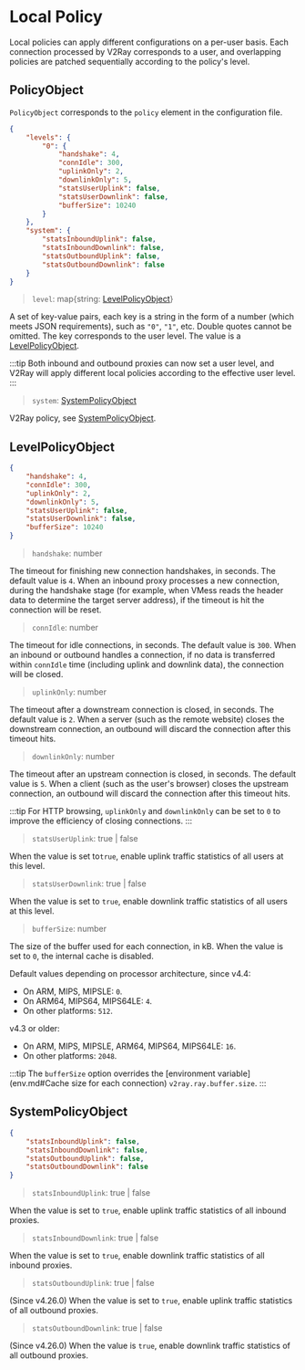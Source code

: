 # Local Policy

Local policies can apply different configurations on a per-user basis. Each connection processed by V2Ray corresponds to a user, and overlapping policies are patched sequentially according to the policy's level.

## PolicyObject

`PolicyObject` corresponds to the `policy` element in the configuration file.

```json
{
    "levels": {
        "0": {
            "handshake": 4,
            "connIdle": 300,
            "uplinkOnly": 2,
            "downlinkOnly": 5,
            "statsUserUplink": false,
            "statsUserDownlink": false,
            "bufferSize": 10240
        }
    },
    "system": {
        "statsInboundUplink": false,
        "statsInboundDownlink": false,
        "statsOutboundUplink": false,
        "statsOutboundDownlink": false
    }
}
```

> `level`: map{string: [LevelPolicyObject](#levelpolicyobject)}

A set of key-value pairs, each key is a string in the form of a number (which meets JSON requirements), such as `"0"`, `"1"`, etc. Double quotes cannot be omitted. The key corresponds to the user level. The value is a [LevelPolicyObject](#levelpolicyobject).

:::tip
Both inbound and outbound proxies can now set a user level, and V2Ray will apply different local policies according to the effective user level.
:::

> `system`: [SystemPolicyObject](#systempolicyobject)

V2Ray policy, see [SystemPolicyObject](#SystemPolicyObject).

## LevelPolicyObject

```json
{
    "handshake": 4,
    "connIdle": 300,
    "uplinkOnly": 2,
    "downlinkOnly": 5,
    "statsUserUplink": false,
    "statsUserDownlink": false,
    "bufferSize": 10240
}
```

> `handshake`: number

The timeout for finishing new connection handshakes, in seconds. The default value is `4`. When an inbound proxy processes a new connection, during the handshake stage (for example, when VMess reads the header data to determine the target server address), if the timeout is hit the connection will be reset.

> `connIdle`: number

The timeout for idle connections, in seconds. The default value is `300`. When an inbound or outbound handles a connection, if no data is transferred within `connIdle` time (including uplink and downlink data), the connection will be closed.

> `uplinkOnly`: number

The timeout after a downstream connection is closed, in seconds. The default value is `2`. When a server (such as the remote website) closes the downstream connection, an outbound will discard the connection after this timeout hits.

> `downlinkOnly`: number

The timeout after an upstream connection is closed, in seconds. The default value is `5`. When a client (such as the user's browser) closes the upstream connection, an outbound will discard the connection after this timeout hits.

:::tip
For HTTP browsing, `uplinkOnly` and `downlinkOnly` can be set to `0` to improve the efficiency of closing connections.
:::

> `statsUserUplink`: true | false

When the value is set to`true`, enable uplink traffic statistics of all users at this level.

> `statsUserDownlink`: true | false

When the value is set to `true`, enable downlink traffic statistics of all users at this level.

> `bufferSize`: number

The size of the buffer used for each connection, in kB. When the value is set to `0`, the internal cache is disabled.

Default values depending on processor architecture, since v4.4:

* On ARM, MIPS, MIPSLE: `0`.
* On ARM64, MIPS64, MIPS64LE: `4`.
* On other platforms: `512`.

v4.3 or older:

* On ARM, MIPS, MIPSLE, ARM64, MIPS64, MIPS64LE: `16`.
* On other platforms: `2048`.

:::tip
The `bufferSize` option overrides the [environment variable](env.md#Cache size for each connection) `v2ray.ray.buffer.size`.
:::

## SystemPolicyObject

```json
{
    "statsInboundUplink": false,
    "statsInboundDownlink": false,
    "statsOutboundUplink": false,
    "statsOutboundDownlink": false
}
```

> `statsInboundUplink`: true | false

When the value is set to `true`, enable uplink traffic statistics of all inbound proxies.

> `statsInboundDownlink`: true | false

When the value is set to `true`, enable downlink traffic statistics of all inbound proxies.

> `statsOutboundUplink`: true | false

(Since v4.26.0) When the value is set to `true`, enable uplink traffic statistics of all outbound proxies.

> `statsOutboundDownlink`: true | false

(Since v4.26.0) When the value is `true`, enable downlink traffic statistics of all outbound proxies.

